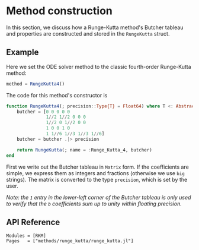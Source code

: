 
# Method construction

In this section, we discuss how a Runge-Kutta method's Butcher tableau and properties
are constructed and stored in the `RungeKutta` struct.

## Example 

Here we set the ODE solver method to the classic fourth-order Runge-Kutta method:
```julia
method = RungeKutta4()
```

The code for this method's constructor is

```julia 
function RungeKutta4(; precision::Type{T} = Float64) where T <: AbstractFloat
    butcher = [0 0 0 0 0
               1//2 1//2 0 0 0
               1//2 0 1//2 0 0
               1 0 0 1 0
               1 1//6 1//3 1//3 1//6]
    butcher = butcher .|> precision

    return RungeKutta(; name = :Runge_Kutta_4, butcher)
end
```
First we write out the Butcher tableau in `Matrix` form. If the coefficients are simple,
we express them as integers and fractions (otherwise we use `big` strings). The matrix is 
converted to the type `precision`, which is set by the user. 

*Note: the `1` entry in the lower-left corner of the Butcher tableau is only used to verify that the `b` coefficients sum up to unity within floating precision.*
## API Reference 

```@autodocs
Modules = [RKM]
Pages   = ["methods/runge_kutta/runge_kutta.jl"]
```